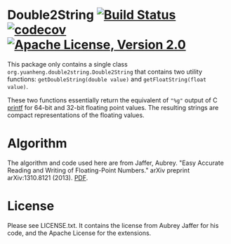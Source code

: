 # Double2String [![Build Status](https://circleci.com/gh/coconut2015/double2string.svg?style=shield)](https://app.circleci.com/pipelines/github/coconut2015/double2string)[![codecov](https://codecov.io/gh/coconut2015/double2string/branch/master/graph/badge.svg?token=fNdJPszCMB)](https://codecov.io/gh/coconut2015/double2string)[![Apache License, Version 2.0](https://img.shields.io/badge/license-Apache--2.0-blue.svg)](http://www.apache.org/licenses/LICENSE-2.0)

This package only contains a single class
``org.yuanheng.double2string.Double2String`` that contains two utility
functions:
``getDoubleString(double value)`` and ``getFloatString(float value)``.

These two functions essentially return the equivalent of ``"%g"`` output of
C [printf](https://www.cplusplus.com/reference/cstdio/printf/) for 64-bit
and 32-bit floating point values.  The resulting strings are compact
representations of the floating values.

# Algorithm

The algorithm and code used here are from
Jaffer, Aubrey. "Easy Accurate Reading and Writing of Floating-Point
Numbers." arXiv preprint arXiv:1310.8121 (2013). [PDF](https://arxiv.org/pdf/1310.8121.pdf).

# License

Please see LICENSE.txt.  It contains the license from Aubrey Jaffer
for his code, and the Apache License for the extensions.
